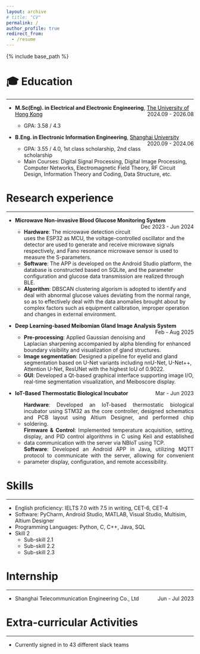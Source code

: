 ```yaml
---
layout: archive
# title: "CV"
permalink: /
author_profile: true
redirect_from:
  - /resume
---
```


{% include base_path %}

🎓 Education
=====
---
- **M.Sc(Eng). in Electrical and Electronic Engineering**, <a href="https://www.hku.hk/" style="color: black; text-decoration: underline;">The University of Hong Kong</a><span style="float: right;">2024.09 - 2026.08</span>  
  - GPA: 3.58 / 4.3  

- **B.Eng. in Electronic Information Engineering**, <a href="https://www.shu.edu.cn/" style="color: black; text-decoration: underline;">Shanghai University</a><span style="float: right;">2020.09 - 2024.06</span>
  - GPA: 3.55 / 4.0, 1st class scholarship, 2nd class scholarship  
  - Main Courses: Digital Signal Processing, Digital Image Processing, Computer Networks, Electromagnetic Field Theory, RF Circuit Design, Information Theory and Coding, Data Structure, etc.

Research experience
======
---
* **Microwave Non-invasive Blood Glucose Monitoring System** <span style="float: right;">Dec 2023 - Jun 2024</span>
  * **Hardware**: The microwave detection circuit uses the ESP32 as MCU, the voltage-controlled oscillator and the detector are used to generate and receive microwave signals respectively, and Fano resonance microwave sensor is used to measure the S-parameters.
  * **Software**: The APP is developed on the Android Studio platform, the database is constructed based on SQLite, and the parameter configuration and glucose data transmission are realized through BLE.
  * **Algorithm**: DBSCAN clustering algorism is adopted to identify and deal with abnormal glucose values deviating from the normal range, so as to effectively deal with the data anomalies brought about by complex factors such as equipment calibration, improper operation and changes in external environment.

* **Deep Learning-based Meibomian Gland Image Analysis System** <span style="float: right;">Feb - Aug 2025</span>
  * **Pre-processing**: Applied Gaussian denoising and Laplacian sharpening accompanied by alpha blending for enhanced boundary visibility and visualization of gland structures.
  * **Image segmentation**: Designed a pipeline for eyelid and gland segmentation based on U-Net variants including nnU-Net, U-Net++, Attention U-Net, ResUNet with the highest IoU of 0.9022.
  * **GUI**: Developed a Qt-based graphical interface supporting image I/O, real-time segmentation visualization, and Meiboscore display.


* **IoT-Based Thermostatic Biological Incubator**  <span style="float: right;">Mar - Jun 2023</span>
  * <span style="text-align: justify; display: inline-block; width: 100%;">**Hardware**: Developed an IoT-based thermostatic biological incubator using STM32 as the core controller, designed schematics and PCB layout using Altium Designer, and performed chip soldering.</span>
  * <span style="text-align: justify; display: inline-block; width: 100%;">**Firmware & Control**: Implemented temperature acquisition, setting, display, and PID control algorithms in C using Keil and established data communication with the server via NBIoT using TCP.</span>
  * <span style="text-align: justify; display: inline-block; width: 100%;">**Software**: Developed an Android APP in Java, utilizing MQTT protocol to communicate with the server, allowing for convenient parameter display, configuration, and remote accessibility.</span>

Skills
======
---
* English proficiency: IELTS 7.0 with 7.5 in writing, CET-6, CET-4
* Software: PyCharm, Android Studio, MATLAB, Visual Studio, Multisim, Altium Designer
* Programming Languages: Python, C, C++, Java, SQL
* Skill 2
  * Sub-skill 2.1
  * Sub-skill 2.2
  * Sub-skill 2.3

Internship
======
---
* Shanghai Telecommunication Engineering Co., Ltd <span style="float: right;">Jun - Jul 2023</span>
   
Extra-curricular Activities
======
---
* Currently signed in to 43 different slack teams
